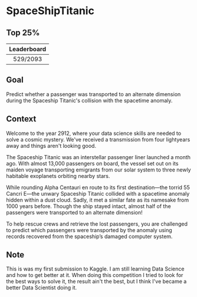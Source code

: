 # SpaceShipTitanic

## Top 25%
| Leaderboard            |
|:--------------------:|
| 529/2093               |

## Goal
Predict whether a passenger was transported to an alternate dimension during the Spaceship Titanic's collision with the spacetime anomaly.

## Context
Welcome to the year 2912, where your data science skills are needed to solve a cosmic mystery. We've received a transmission from four lightyears away and things aren't looking good.

The Spaceship Titanic was an interstellar passenger liner launched a month ago. With almost 13,000 passengers on board, the vessel set out on its maiden voyage transporting emigrants from our solar system to three newly habitable exoplanets orbiting nearby stars.

While rounding Alpha Centauri en route to its first destination—the torrid 55 Cancri E—the unwary Spaceship Titanic collided with a spacetime anomaly hidden within a dust cloud. Sadly, it met a similar fate as its namesake from 1000 years before. Though the ship stayed intact, almost half of the passengers were transported to an alternate dimension!

To help rescue crews and retrieve the lost passengers, you are challenged to predict which passengers were transported by the anomaly using records recovered from the spaceship’s damaged computer system.

## Note
This is was my first submission to Kaggle. I am still learning Data Science and how to get better at it. When doing this competition I tried to look for the best ways to solve it, the result ain't the best, but I think I've became a better Data Scientist doing it.
